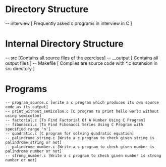 # Directory Structure
-- interview [ Frequently asked c programs in interview in C ]

# Internal Directory Structure
-- src [Contains all source files of the exercises]
-- __output [ Contains all output files ]
-- Makefile [ Compiles are source code with *.c extension in src directory ]

# Programs
	-- program_source.c [write a c program which produces its own source code as its output]
	-- print_without_semicolon.c [C program to print hello world without using semicolon] 
	-- factorial.c [To Find Factorial Of A Number Using C Program]
	-- fibonacci.c [To Find Fibonacci Series Using C Program with specified range 'n']
	-- quadratic.c [C program for solving quadratic equation]
	-- palindrome_string.c [Write a c program to check given string is palindrome string or not]
	-- palindrome_number.c [Write a c program to check given number is palindrome number or not]
	-- strong_number.c [Write a c program to check given number is strong number or not]
